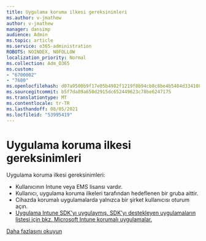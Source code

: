 ```yaml
---
title: Uygulama koruma ilkesi gereksinimleri
ms.author: v-jmathew
author: v-jmathew
manager: dansimp
audience: Admin
ms.topic: article
ms.service: o365-administration
ROBOTS: NOINDEX, NOFOLLOW
localization_priority: Normal
ms.collection: Adm_O365
ms.custom:
- "6700002"
- "7680"
ms.openlocfilehash: d07a9500b9f17e05b4982f1219f8b94cb8c8be4b5484d334108c9131b42b5659
ms.sourcegitcommit: b5f7da89a650d2915dc652449623c78be6247175
ms.translationtype: MT
ms.contentlocale: tr-TR
ms.lasthandoff: 08/05/2021
ms.locfileid: "53995419"
---
```

# <a name="application-protection-policy-requirements"></a>Uygulama koruma ilkesi gereksinimleri

Uygulama koruma ilkesi gereksinimleri:

- Kullanıcının Intune veya EMS lisansı vardır.
- Kullanıcı, uygulama koruma ilkeleri tarafından hedeflenen bir gruba aittir.
- Cihazda korumalı uygulamalarda yalnızca bir şirket kullanıcısı oturum açın.
- [Uygulama Intune SDK'yı uygulaymış. SDK'yı destekleyen uygulamaların listesi için bkz. Microsoft Intune korumalı uygulamalar.](https://docs.microsoft.com/mem/intune/apps/apps-supported-intune-apps)

[Daha fazlasını okuyun](https://docs.microsoft.com/mem/intune/apps/app-protection-policy)
